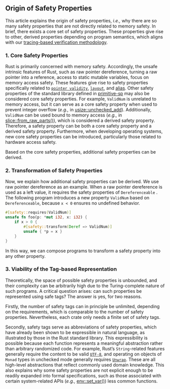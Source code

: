 ## Origin of Safety Properties
This article explains the origin of safety properties, _i.e.,_ why there are so many safety properties that are not directly related to memory safety.
In brief, there exists a core set of safety properties. 
These properties give rise to other, derived properties depending on program semantics, which aligns with our
[tracing-based verification methodology](https://hxuhack.github.io/writting/unsafe-tracing).

### 1. Core Safety Properties
Rust is primarily concerned with memory safety.
Accordingly, the unsafe intrinsic features of Rust, such as raw pointer dereference, 
turning a raw pointer into a reference, access to static mutable variables, focus on memory access safety.
These features give rise to safety properties specifically related to [`pointer validity`](https://github.com/Artisan-Lab/tag-std/blob/main/primitive-sp.md#32-pointer-validity), [`layout`](https://github.com/Artisan-Lab/tag-std/blob/main/primitive-sp.md#31-layout), and [alias](https://github.com/Artisan-Lab/tag-std/blob/main/primitive-sp.md#34-alias). 
Other safety properties of the standard library defined in [primitive-sp](https://github.com/Artisan-Lab/tag-std/blob/main/primitive-sp.md) may also be considered core safety properties. 
For example, `ValidNum` is unrelated to memory access, but it can serve as a core safety property when used to prevent integer overflow (_e.g.,_ in [usize::unchecked_add](https://doc.rust-lang.org/std/primitive.usize.html#method.unchecked_add)).
Additionally, `ValidNum` can be used bound to memory access (_e.g.,_ in [slice::from_raw_parts()](https://doc.rust-lang.org/nightly/std/slice/fn.from_raw_parts.html)), which is considered a derived safety property. 
Therefore, a safety property can be both a core safety property and a derived safety property. Furthermore, when developing operating systems, new core safety properties can be introduced, particularly those related to hardware access safety.

Based on the core safety properties, additional safety properties can be derived.

### 2. Transformation of Safety Properties
Now, we explain how additional safety properties can be derived.
We use raw pointer dereference as an example.
When a raw pointer dereference is used as a left value, it requires the safety properties of `Dereferenceable` . 
The following program introduces a new property `ValidNum` based on `Dereferenceable`, because `x < 0` ensures no undefined behavior. 
```rust
#[safety::requires(ValidNum)]
unsafe fn foo(p: *mut i32, x: i32) {
    if x > 0 {
        #[safety::transform(Deref => ValidNum)]
        unsafe { *p = x }
    }
}
```
In this way, we can compose programs to transform a safety property into any other property.

### 3. Viability of the Tag-based Representation 

Theoretically, the space of possible safety properties is unbounded, and their complexity can be arbitrarily high due to the Turing-complete nature of such programs.
A critical question arises: can such properties be represented using safe tags? The answer is yes, for two reasons.

Firstly, the number of safety tags can in principle be unlimited, depending on the requirements, which is comparable to the number of safety properties. 
Nevertheless, each crate only needs a finite set of safety tags.

Secondly, safety tags serve as abbreviations of safety properties, which have already been shown to be expressible in natural language, as illustrated by those in the Rust standard library. This expressibility is possible because each function represents a meaningful abstraction rather than arbitrary randomized code. For example, Rust’s `String`-related features generally require the content to be valid [`UTF-8`](https://github.com/Artisan-Lab/tag-std/blob/main/primitive-sp.md),
and operating on objects of `Monad` types in unchecked mode generally requires [`Unwrap`](https://github.com/Artisan-Lab/tag-std/blob/main/primitive-sp.md#334-unwrap).
These are all high-level abstractions that reflect commonly used domain knowledge.
This also explains why some safety properties are not explicit enough to be readily expanded into formal specifications, such as those associated with certain system-related APIs (_e.g.,_ [env::set_var()](https://doc.rust-lang.org/nightly/std/env/fn.set_var.html)) less common functions.

